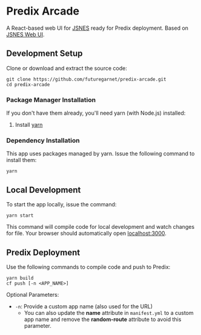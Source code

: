 # Predix Arcade

A React-based web UI for [JSNES](https://github.com/bfirsh/jsnes) ready for Predix deployment. Based on [JSNES Web UI](https://github.com/bfirsh/jsnes-web).

## Development Setup
Clone or download and extract the source code:

```Shell
git clone https://github.com/futuregarnet/predix-arcade.git
cd predix-arcade
```

### Package Manager Installation

If you don't have them already, you'll need yarn (with Node.js) installed:

1. Install [yarn](https://yarnpkg.com/en/docs/install)

### Dependency Installation

This app uses packages managed by yarn. Issue the following command to install them:

```Shell
yarn
```

## Local Development

To start the app locally, issue the command:

```Shell
yarn start
```

This command will compile code for local development and watch changes for file. Your browser should automatically open [localhost:3000](http://localhost:3000).

## Predix Deployment

Use the following commands to compile code and push to Predix:

```Shell
yarn build
cf push [-n <APP_NAME>]
```

Optional Parameters:

- `-n`: Provide a custom app name (also used for the URL)
  - You can also update the **name** attribute in `manifest.yml` to a custom app name and remove the **random-route** attribute to avoid this parameter.
